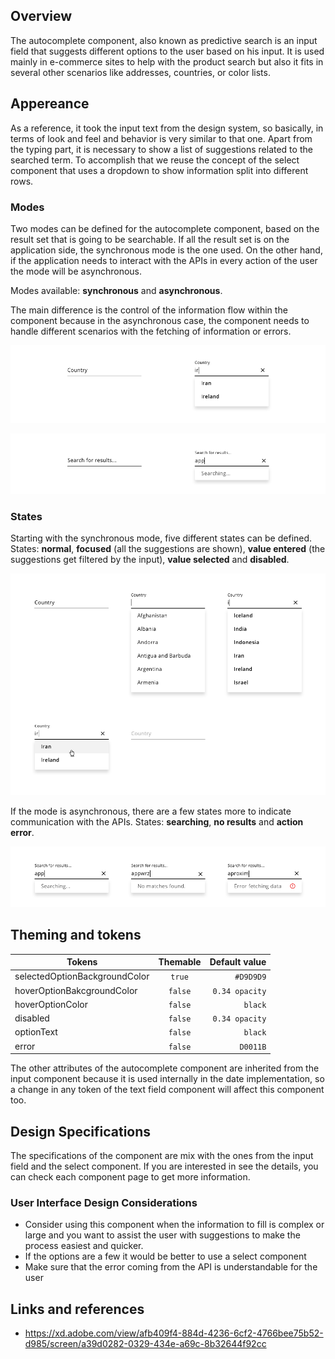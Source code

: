 ## Overview

The autocomplete component, also known as predictive search is an input field that suggests different options to the user based on his input. It is used mainly in e-commerce sites to help with the product search but also it fits in several other scenarios like addresses, countries, or color lists.  

## Appereance

As a reference, it took the input text from the design system, so basically, in terms of look and feel and behavior is very similar to that one. Apart from the typing part, it is necessary to show a list of suggestions related to the searched term. To accomplish that we reuse the concept of the select component that uses a dropdown to show information split into different rows.

### Modes

Two modes can be defined for the autocomplete component, based on the result set that is going to be searchable. 
If all the result set is on the application side, the synchronous mode is the one used.
On the other hand, if the application needs to interact with the APIs in every action of the user the mode will be asynchronous.

Modes available: __synchronous__ and __asynchronous__.

The main difference is the control of the information flow within the component because in the asynchronous case, the component needs to handle different scenarios with the fetching of information or errors.

![Autocomplete modes (synchronous)](images/autocomplete_mode_sync.png)

![Autocomplete modes (asynchronous)](images/autocomplete_mode_async.png)

### States

Starting with the synchronous mode, five different states can be defined.
States: __normal__, __focused__ (all the suggestions are shown), __value entered__ (the suggestions get filtered by the input), __value selected__ and __disabled__.

![Autocomplete states (synchronous)](images/autocomplete_states_sync.png)

If the mode is asynchronous, there are a few states more to indicate communication with the APIs.
States: __searching__, __no results__ and __action error__.

![Autocomplete states (asynchronous)](images/autocomplete_states_async.png)

## Theming and tokens

| Tokens        | Themable      | Default value |
| ------------- |:-------------:| -------------:|
| selectedOptionBackgroundColor | `true`     | `#D9D9D9`  |
| hoverOptionBakcgroundColor | `false`     | `0.34 opacity`  |
| hoverOptionColor | `false`     | `black`  |
| disabled | `false`     | `0.34 opacity`  |
| optionText | `false`     | `black`  |
| error | `false`     | `D0011B`  |

The other attributes of the autocomplete component are inherited from the input component because it is used internally in the date implementation, so a change in any token of the text field component will affect this component too.

## Design Specifications

The specifications of the component are mix with the ones from the input field and the select component. If you are interested in see the details, you can check each component page to get more information.

### User Interface Design Considerations

- Consider using this component when the information to fill is complex or large and you want to assist the user with suggestions to make the process easiest and quicker.
- If the options are a few it would be better to use a select component
- Make sure that the error coming from the API is understandable for the user

## Links and references

- https://xd.adobe.com/view/afb409f4-884d-4236-6cf2-4766bee75b52-d985/screen/a39d0282-0329-434e-a69c-8b32644f92cc